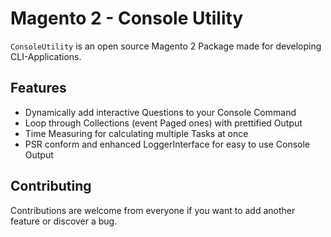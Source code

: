 # Magento 2 - Console Utility

`ConsoleUtility` is an open source Magento 2 Package made for developing CLI-Applications.

## Features

* Dynamically add interactive Questions to your Console Command
* Loop through Collections (event Paged ones) with prettified Output
* Time Measuring for calculating multiple Tasks at once
* PSR conform and enhanced LoggerInterface for easy to use Console Output

## Contributing

Contributions are welcome from everyone if you want to add another feature or discover a bug.